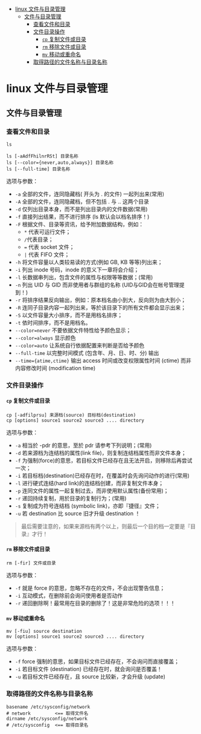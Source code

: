 <!-- TOC -->

- [linux 文件与目录管理](#linux-文件与目录管理)
    - [文件与目录管理](#文件与目录管理)
        - [查看文件和目录](#查看文件和目录)
        - [文件目录操作](#文件目录操作)
            - [`cp` 复制文件或目录](#cp-复制文件或目录)
            - [`rm` 移除文件或目录](#rm-移除文件或目录)
            - [`mv` 移动或重命名](#mv-移动或重命名)
        - [取得路径的文件名称与目录名称](#取得路径的文件名称与目录名称)

<!-- /TOC -->

# linux 文件与目录管理

## 文件与目录管理

### 查看文件和目录

`ls`

```shell
ls [-aAdfFhilnrRSt] 目录名称
ls [--color={never,auto,always}] 目录名称
ls [--full-time] 目录名称
```

选项与参数：

- `-a` 全部的文件，连同隐藏档( 开头为 . 的文件) 一起列出来(常用)
- `-A` 全部的文件，连同隐藏档，但不包括 . 与 .. 这两个目录
- `-d` 仅列出目录本身，而不是列出目录内的文件数据(常用)
- `-f` 直接列出结果，而不进行排序 (ls 默认会以档名排序！)
- `-F` 根据文件、目录等资讯，给予附加数据结构，例如：
  - `*` 代表可运行文件；
  - `/`代表目录；
  - `=` 代表 socket 文件；
  - `|` 代表 FIFO 文件；
- `-h` 将文件容量以人类较易读的方式(例如 GB, KB 等等)列出来；
- `-i` 列出 inode 号码，inode 的意义下一章将会介绍；
- `-l` 长数据串列出，包含文件的属性与权限等等数据；(常用)
- `-n` 列出 UID 与 GID 而非使用者与群组的名称 (UID与GID会在帐号管理提到！)
- `-r` 将排序结果反向输出，例如：原本档名由小到大，反向则为由大到小；
- `-R` 连同子目录内容一起列出来，等於该目录下的所有文件都会显示出来；
- `-S` 以文件容量大小排序，而不是用档名排序；
- `-t` 依时间排序，而不是用档名。
- `--color=never` 不要依据文件特性给予颜色显示；
- `--color=always` 显示颜色
- `--color=auto` 让系统自行依据配置来判断是否给予颜色
- `--full-time` 以完整时间模式 (包含年、月、日、时、分) 输出
- `--time={atime,ctime}` 输出 access 时间或改变权限属性时间 (ctime) 而非内容修改时间 (modification time)

### 文件目录操作

#### `cp` 复制文件或目录

```shell
cp [-adfilprsu] 来源档(source) 目标档(destination)
cp [options] source1 source2 source3 .... directory
```

选项与参数：

- `-a` 相当於 -pdr 的意思，至於 pdr 请参考下列说明；(常用)
- `-d` 若来源档为连结档的属性(link file)，则复制连结档属性而非文件本身；
- `-f` 为强制(force)的意思，若目标文件已经存在且无法开启，则移除后再尝试一次；
- `-i` 若目标档(destination)已经存在时，在覆盖时会先询问动作的进行(常用)
- `-l` 进行硬式连结(hard link)的连结档创建，而非复制文件本身；
- `-p` 连同文件的属性一起复制过去，而非使用默认属性(备份常用)；
- `-r` 递回持续复制，用於目录的复制行为；(常用)
- `-s` 复制成为符号连结档 (symbolic link)，亦即『捷径』文件；
- `-u` 若 destination 比 source 旧才升级 destination ！

> 最后需要注意的，如果来源档有两个以上，则最后一个目的档一定要是『目录』才行！

#### `rm` 移除文件或目录

```shell
rm [-fir] 文件或目录
```

选项与参数：

- `-f` 就是 force 的意思，忽略不存在的文件，不会出现警告信息；
- `-i` 互动模式，在删除前会询问使用者是否动作
- `-r` 递回删除啊！最常用在目录的删除了！这是非常危险的选项！！！

#### `mv` 移动或重命名

```shell
mv [-fiu] source destination
mv [options] source1 source2 source3 .... directory
```

选项与参数：

- `-f` force 强制的意思，如果目标文件已经存在，不会询问而直接覆盖；
- `-i` 若目标文件 (destination) 已经存在时，就会询问是否覆盖！
- `-u` 若目标文件已经存在，且 source 比较新，才会升级 (update)

### 取得路径的文件名称与目录名称

```shell
basename /etc/sysconfig/network
# network         <== 取得文件名
dirname /etc/sysconfig/network
# /etc/sysconfig  <== 取得目录名
```

